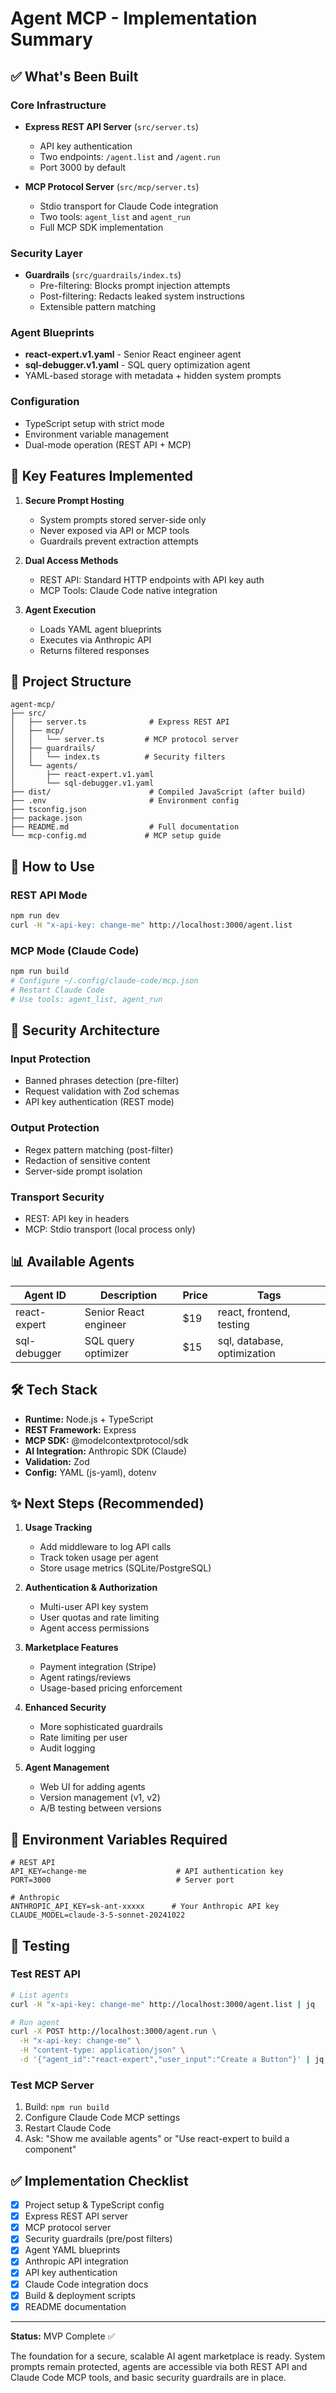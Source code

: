 # Agent MCP - Implementation Summary

## ✅ What's Been Built

### Core Infrastructure
- **Express REST API Server** (`src/server.ts`)
  - API key authentication
  - Two endpoints: `/agent.list` and `/agent.run`
  - Port 3000 by default

- **MCP Protocol Server** (`src/mcp/server.ts`)
  - Stdio transport for Claude Code integration
  - Two tools: `agent_list` and `agent_run`
  - Full MCP SDK implementation

### Security Layer
- **Guardrails** (`src/guardrails/index.ts`)
  - Pre-filtering: Blocks prompt injection attempts
  - Post-filtering: Redacts leaked system instructions
  - Extensible pattern matching

### Agent Blueprints
- **react-expert.v1.yaml** - Senior React engineer agent
- **sql-debugger.v1.yaml** - SQL query optimization agent
- YAML-based storage with metadata + hidden system prompts

### Configuration
- TypeScript setup with strict mode
- Environment variable management
- Dual-mode operation (REST API + MCP)

## 🎯 Key Features Implemented

1. **Secure Prompt Hosting**
   - System prompts stored server-side only
   - Never exposed via API or MCP tools
   - Guardrails prevent extraction attempts

2. **Dual Access Methods**
   - REST API: Standard HTTP endpoints with API key auth
   - MCP Tools: Claude Code native integration

3. **Agent Execution**
   - Loads YAML agent blueprints
   - Executes via Anthropic API
   - Returns filtered responses

## 📁 Project Structure

```
agent-mcp/
├── src/
│   ├── server.ts              # Express REST API
│   ├── mcp/
│   │   └── server.ts         # MCP protocol server
│   ├── guardrails/
│   │   └── index.ts          # Security filters
│   └── agents/
│       ├── react-expert.v1.yaml
│       └── sql-debugger.v1.yaml
├── dist/                      # Compiled JavaScript (after build)
├── .env                       # Environment config
├── tsconfig.json
├── package.json
├── README.md                  # Full documentation
└── mcp-config.md             # MCP setup guide
```

## 🚀 How to Use

### REST API Mode
```bash
npm run dev
curl -H "x-api-key: change-me" http://localhost:3000/agent.list
```

### MCP Mode (Claude Code)
```bash
npm run build
# Configure ~/.config/claude-code/mcp.json
# Restart Claude Code
# Use tools: agent_list, agent_run
```

## 🔐 Security Architecture

### Input Protection
- Banned phrases detection (pre-filter)
- Request validation with Zod schemas
- API key authentication (REST mode)

### Output Protection
- Regex pattern matching (post-filter)
- Redaction of sensitive content
- Server-side prompt isolation

### Transport Security
- REST: API key in headers
- MCP: Stdio transport (local process only)

## 📊 Available Agents

| Agent ID | Description | Price | Tags |
|----------|-------------|-------|------|
| react-expert | Senior React engineer | $19 | react, frontend, testing |
| sql-debugger | SQL query optimizer | $15 | sql, database, optimization |

## 🛠️ Tech Stack

- **Runtime:** Node.js + TypeScript
- **REST Framework:** Express
- **MCP SDK:** @modelcontextprotocol/sdk
- **AI Integration:** Anthropic SDK (Claude)
- **Validation:** Zod
- **Config:** YAML (js-yaml), dotenv

## ✨ Next Steps (Recommended)

1. **Usage Tracking**
   - Add middleware to log API calls
   - Track token usage per agent
   - Store usage metrics (SQLite/PostgreSQL)

2. **Authentication & Authorization**
   - Multi-user API key system
   - User quotas and rate limiting
   - Agent access permissions

3. **Marketplace Features**
   - Payment integration (Stripe)
   - Agent ratings/reviews
   - Usage-based pricing enforcement

4. **Enhanced Security**
   - More sophisticated guardrails
   - Rate limiting per user
   - Audit logging

5. **Agent Management**
   - Web UI for adding agents
   - Version management (v1, v2)
   - A/B testing between versions

## 📝 Environment Variables Required

```env
# REST API
API_KEY=change-me                    # API authentication key
PORT=3000                            # Server port

# Anthropic
ANTHROPIC_API_KEY=sk-ant-xxxxx      # Your Anthropic API key
CLAUDE_MODEL=claude-3-5-sonnet-20241022
```

## 🧪 Testing

### Test REST API
```bash
# List agents
curl -H "x-api-key: change-me" http://localhost:3000/agent.list | jq

# Run agent
curl -X POST http://localhost:3000/agent.run \
  -H "x-api-key: change-me" \
  -H "content-type: application/json" \
  -d '{"agent_id":"react-expert","user_input":"Create a Button"}' | jq
```

### Test MCP Server
1. Build: `npm run build`
2. Configure Claude Code MCP settings
3. Restart Claude Code
4. Ask: "Show me available agents" or "Use react-expert to build a component"

## ✅ Implementation Checklist

- [x] Project setup & TypeScript config
- [x] Express REST API server
- [x] MCP protocol server
- [x] Security guardrails (pre/post filters)
- [x] Agent YAML blueprints
- [x] Anthropic API integration
- [x] API key authentication
- [x] Claude Code integration docs
- [x] Build & deployment scripts
- [x] README documentation

---

**Status:** MVP Complete ✅

The foundation for a secure, scalable AI agent marketplace is ready. System prompts remain protected, agents are accessible via both REST API and Claude Code MCP tools, and basic security guardrails are in place.
